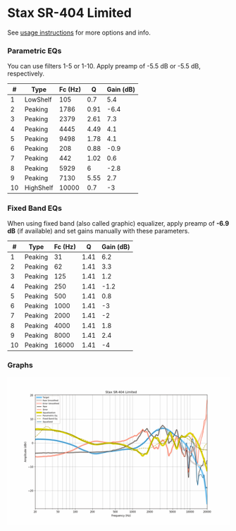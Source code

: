 # Stax SR-404 Limited
See [usage instructions](https://github.com/jaakkopasanen/AutoEq#usage) for more options and info.

### Parametric EQs
You can use filters 1-5 or 1-10. Apply preamp of -5.5 dB or -5.5 dB, respectively.

|   # | Type      |   Fc (Hz) |    Q |   Gain (dB) |
|-----|-----------|-----------|------|-------------|
|   1 | LowShelf  |       105 | 0.7  |         5.4 |
|   2 | Peaking   |      1786 | 0.91 |        -6.4 |
|   3 | Peaking   |      2379 | 2.61 |         7.3 |
|   4 | Peaking   |      4445 | 4.49 |         4.1 |
|   5 | Peaking   |      9498 | 1.78 |         4.1 |
|   6 | Peaking   |       208 | 0.88 |        -0.9 |
|   7 | Peaking   |       442 | 1.02 |         0.6 |
|   8 | Peaking   |      5929 | 6    |        -2.8 |
|   9 | Peaking   |      7130 | 5.55 |         2.7 |
|  10 | HighShelf |     10000 | 0.7  |        -3   |

### Fixed Band EQs
When using fixed band (also called graphic) equalizer, apply preamp of **-6.9 dB** (if available) and set gains manually with these parameters.

|   # | Type    |   Fc (Hz) |    Q |   Gain (dB) |
|-----|---------|-----------|------|-------------|
|   1 | Peaking |        31 | 1.41 |         6.2 |
|   2 | Peaking |        62 | 1.41 |         3.3 |
|   3 | Peaking |       125 | 1.41 |         1.2 |
|   4 | Peaking |       250 | 1.41 |        -1.2 |
|   5 | Peaking |       500 | 1.41 |         0.8 |
|   6 | Peaking |      1000 | 1.41 |        -3   |
|   7 | Peaking |      2000 | 1.41 |        -2   |
|   8 | Peaking |      4000 | 1.41 |         1.8 |
|   9 | Peaking |      8000 | 1.41 |         2.4 |
|  10 | Peaking |     16000 | 1.41 |        -4   |

### Graphs
![](./Stax%20SR-404%20Limited.png)
